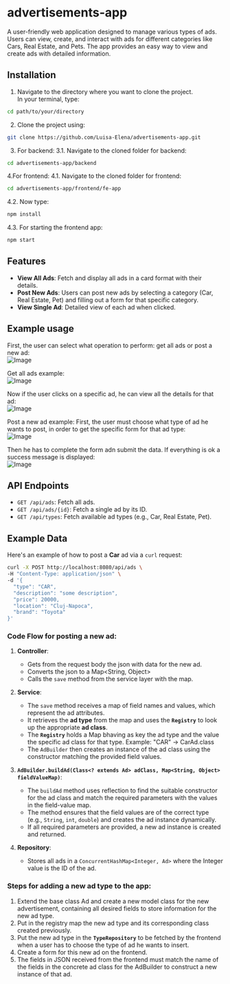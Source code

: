 # advertisements-app

A user-friendly web application designed to manage various types of ads. Users can view, create, and interact with ads for different categories like Cars, Real Estate, and Pets. The app provides an easy way to view and create ads with detailed information.  

## **Installation**
1. Navigate to the directory where you want to clone the project.  
In your terminal, type:  
```sh
cd path/to/your/directory
```
2. Clone the project using:  
```sh
git clone https://github.com/Luisa-Elena/advertisements-app.git
```
3. For backend:
3.1. Navigate to the cloned folder for backend:
```sh
cd advertisements-app/backend
```
4.For frontend:
4.1. Navigate to the cloned folder for frontend:
```sh
cd advertisements-app/frontend/fe-app
```
4.2. Now type:
```sh
npm install
```
4.3. For starting the frontend app:
```sh
npm start
```


## Features
- **View All Ads**: Fetch and display all ads in a card format with their details.
- **Post New Ads**: Users can post new ads by selecting a category (Car, Real Estate, Pet) and filling out a form for that specific category.
- **View Single Ad**: Detailed view of each ad when clicked.

## Example usage  
First, the user can select what operation to perform: get all ads or post a new ad:  
![Image](https://github.com/user-attachments/assets/7152f421-8171-4bcb-9a32-9292d87e1e02)  

Get all ads example:  
![Image](https://github.com/user-attachments/assets/ea098d03-3979-43a9-87b7-9a7849b62cb7)  

Now if the user clicks on a specific ad, he can view all the details for that ad:  
![Image](https://github.com/user-attachments/assets/57b5cc73-f60d-4414-b291-5054610a5e93)

Post a new ad example:
First, the user must choose what type of ad he wants to post, in order to get the specific form for that ad type:  
![Image](https://github.com/user-attachments/assets/63482048-6b7f-4cf7-9566-047e95ea314d)  

Then he has to complete the form adn submit the data. If everything is ok a success message is displayed:  
![Image](https://github.com/user-attachments/assets/ea64ea7f-f62e-42e8-8bcb-2e249ba04dc9)  



## API Endpoints
- `GET /api/ads`: Fetch all ads.
- `GET /api/ads/{id}`: Fetch a single ad by its ID.
- `GET /api/types`: Fetch available ad types (e.g., Car, Real Estate, Pet).


## Example Data
Here's an example of how to post a **Car** ad via a `curl` request:
```bash
curl -X POST http://localhost:8080/api/ads \
-H "Content-Type: application/json" \
-d '{
  "type": "CAR",
  "description": "some description",
  "price": 20000,
  "location": "Cluj-Napoca",
  "brand": "Toyota"
}'
```


### Code Flow for posting a new ad:

1. **Controller**:
   - Gets from the request body the json with data for the new ad.
   - Converts the json to a Map<String, Object>
   - Calls the `save` method from the service layer with the map.  

2. **Service**:
   - The `save` method receives a map of field names and values, which represent the ad attributes.
   - It retrieves the **ad type** from the map and uses the **`Registry`** to look up the appropriate **ad class**.
   - The **`Registry`** holds a Map bhaving as key the ad type and the value the specific ad class for that type. Example: "CAR" -> CarAd.class  
   - The `AdBuilder` then creates an instance of the ad class using the constructor matching the provided field values.

3. **`AdBuilder.buildAd(Class<? extends Ad> adClass, Map<String, Object> fieldValueMap)`**:
   - The `buildAd` method uses reflection to find the suitable constructor for the ad class and match the required parameters with the values in the field-value map.
   - The method ensures that the field values are of the correct type (e.g., `String`, `int`, `double`) and creates the ad instance dynamically.
   - If all required parameters are provided, a new ad instance is created and returned.

4. **Repository**:
   - Stores all ads in a `ConcurrentHashMap<Integer, Ad>` where the Integer value is the ID of the ad.
  

### Steps for adding a new ad type to the app:
1. Extend the base class Ad and create a new model class for the new advertisement, containing all desired fields to store information for the new ad type.
2. Put in the registry map the new ad type and its corresponding class created previously.
3. Put the new ad type in the **`TypeRepository`** to be fetched by the frontend when a user has to choose the type of ad he wants to insert.
4. Create a form for this new ad on the frontend.
5. The fields in JSON received from the frontend must match the name of the fields in the concrete ad class for the AdBuilder to construct a new instance of that ad.  
